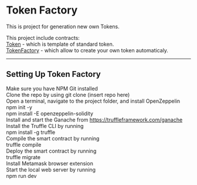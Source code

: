 **Token Factory**
=====================
This is project for generation new own Tokens.  
  
This project include contracts:  
[Token](https://github.com/KenjuDari/Token-Factory/blob/master/contracts/Token.sol) - which is template of standard token.  
[TokenFactory](https://github.com/KenjuDari/Token-Factory/blob/master/contracts/TokenFactory.sol) - which allow to create your own token automaticaly.  
***
Setting Up Token Factory  
-----------------------------------
Make sure you have NPM Git installed  
Clone the repo by using git clone (insert repo here)  
Open a terminal, navigate to the project folder, and install OpenZeppelin  
	npm init -y  
	npm install -E openzeppelin-solidity  
Install and start the Ganache from https://truffleframework.com/ganache  
Install the Truffle CLI by running  
	npm install -g truffle  
Compile the smart contract by running  
	truffle compile  
Deploy the smart contract by running  
	truffle migrate  
Install Metamask browser extension  
Start the local web server by running  
	npm run dev  
  